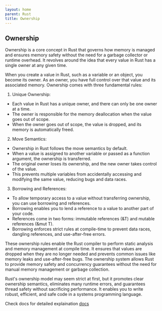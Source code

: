 ```yaml
---
layout: home
parent: Rust
title: Ownership
---
```


## Ownership

Ownership is a core concept in Rust that governs how memory is managed and ensures memory safety without the need for a garbage collector or runtime overhead. It revolves around the idea that every value in Rust has a single owner at any given time.

When you create a value in Rust, such as a variable or an object, you become its owner. As an owner, you have full control over that value and its associated memory. Ownership comes with three fundamental rules:

1. Unique Ownership:

- Each value in Rust has a unique owner, and there can only be one owner at a time.
- The owner is responsible for the memory deallocation when the value goes out of scope.
- When the owner goes out of scope, the value is dropped, and its memory is automatically freed.

2. Move Semantics:

- Ownership in Rust follows the move semantics by default.
- When a value is assigned to another variable or passed as a function argument, the ownership is transferred.
- The original owner loses its ownership, and the new owner takes control of the value.
- This prevents multiple variables from accidentally accessing and modifying the same value, reducing bugs and data races.

3. Borrowing and References:

- To allow temporary access to a value without transferring ownership, you can use borrowing and references.
- Borrowing enables you to lend a reference to a value to another part of your code.
- References come in two forms: immutable references (&T) and mutable references (&mut T).
- Borrowing enforces strict rules at compile-time to prevent data races, dangling references, and use-after-free errors.

These ownership rules enable the Rust compiler to perform static analysis and memory management at compile time. It ensures that values are dropped when they are no longer needed and prevents common issues like memory leaks and use-after-free bugs. The ownership system allows Rust to provide memory safety and concurrency guarantees without the need for manual memory management or garbage collection.

Rust's ownership model may seem strict at first, but it promotes clear ownership semantics, eliminates many runtime errors, and guarantees thread safety without sacrificing performance. It enables you to write robust, efficient, and safe code in a systems programming language.

Check docs for detailed explaination
[docs](https://doc.rust-lang.org/book/ch04-01-what-is-ownership.html)
